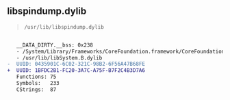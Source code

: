 ## libspindump.dylib

> `/usr/lib/libspindump.dylib`

```diff

   __DATA_DIRTY.__bss: 0x238
   - /System/Library/Frameworks/CoreFoundation.framework/CoreFoundation
   - /usr/lib/libSystem.B.dylib
-  UUID: 0435901C-6C02-321C-98B2-6F56A47B68FE
+  UUID: 1BFDC2B1-FC20-3A7C-A75F-B7F2C4B3D7A6
   Functions: 75
   Symbols:   233
   CStrings:  87

```
